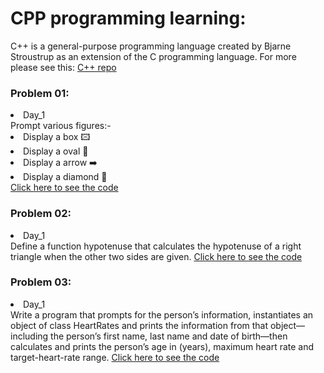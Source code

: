 # CPP programming learning:
 C++ is a general-purpose programming language created by Bjarne Stroustrup as an extension of the C programming language.
 For more please see this:
 <a href="https://github.com/Abhisooraj/CPP-Programming">C++ repo</a>
 
<h3> Problem 01: </h3> 
<li>Day_1</li>
Prompt various figures:-
<li> Display a box 🖾</li>
<li> Display a oval 🥚</li>
<li> Display a arrow ➡️ </li>
<li> Display a diamond 💎 </li>
<a href="https://github.com/Abhisooraj/Daily_Coding/tree/master/CPP/Prompt%20figures">Click here to see the code</a>

<h3> Problem 02: </h3> 
<li>Day_1</li> 
Define a function hypotenuse that calculates the hypotenuse of a right triangle when the other two sides are given. 
<a href="https://github.com/Abhisooraj/Daily_Coding/tree/master/CPP/Hypotenuse_of_triangle">Click here to see the code</a>

<h3> Problem 03: </h3> 
<li>Day_1</li> 
Write a program that prompts for the person’s information, instantiates an object of class HeartRates and prints the information from that object—including the person’s
first name, last name and date of birth—then calculates and prints the person’s age in (years), maximum heart rate and target-heart-rate range.
<a href="">Click here to see the code</a>
